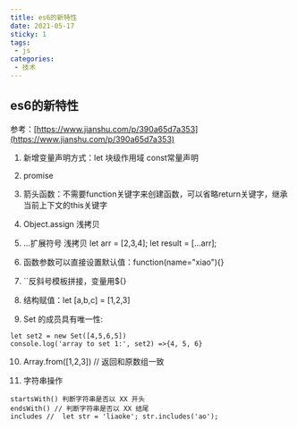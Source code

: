 ```yaml
---
title: es6的新特性
date: 2021-05-17
sticky: 1
tags:
 - js
categories: 
 - 技术
---
```


## es6的新特性    
参考：[https://www.jianshu.com/p/390a65d7a353](https://www.jianshu.com/p/390a65d7a353)

  1. 新增变量声明方式：let 块级作用域 const常量声明
  
  2. promise

  3. 箭头函数：不需要function关键字来创建函数，可以省略return关键字，继承当前上下文的this关键字

  4. Object.assign 浅拷贝

  5. ...扩展符号  浅拷贝  let arr = [2,3,4]; let result = [...arr];

  6. 函数参数可以直接设置默认值：function(name="xiao"){}

  7. ``反斜号模板拼接，变量用${}

  8. 结构赋值：let [a,b,c] = [1,2,3]

  9. Set 的成员具有唯一性: 

    let set2 = new Set([4,5,6,5])
    console.log('array to set 1:', set2) =>{4, 5, 6}

  10. Array.from([1,2,3]) // 返回和原数组一致

  11. 字符串操作

    startsWith() 判断字符串是否以 XX 开头
    endsWith() // 判断字符串是否以 XX 结尾
    includes //  let str = 'liaoke'; str.includes('ao');

